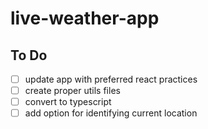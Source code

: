 # live-weather-app

## To Do 
- [ ] update app with preferred react practices
- [ ] create proper utils files
- [ ] convert to typescript
- [ ] add option for identifying current location
